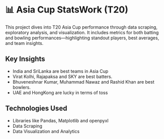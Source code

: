 # 📊 Asia Cup StatsWork (T20)
This project dives into T20 Asia Cup performance through data scraping, exploratory analysis, and visualization. It includes metrics for both batting and bowling performances—highlighting standout players, best averages, and team insights.

## Key Insights
- India and SriLanka are best teams in Asia Cup
- Virat Kolhi, Rajapaksa and SKY are best batters.
- Bhuveneshnar Kumar, Muhammad Nawaz and Rashid Khan are best bowlers.
- UAE and HongKong are lucky in terms of toss

## Technologies Used
- Libraries like Pandas, Matplotlib and openpyxl
- Data Scraping
- Data Visualization and Analytics